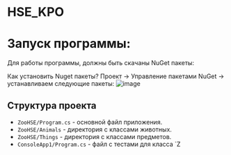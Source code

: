 # HSE_KPO

# Запуск программы:
Для работы программы, должны быть скачаны NuGet пакеты:


Как установить Nuget пакеты?
Проект -> Управление пакетами NuGet -> устанавливаем следующие пакеты:
![image](https://github.com/user-attachments/assets/f05ece0e-f55d-4491-a185-127cfecb3712)


## Структура проекта

- `ZooHSE/Program.cs` - основной файл приложения.
- `ZooHSE/Animals` - директория с классами животных.
- `ZooHSE/Things` - директория с классами предметов.
- `ConsoleApp1/Program.cs` - файл с тестами для класса `Z
